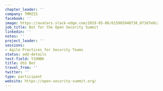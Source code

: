 ```yaml
---
chapter_leader: ''
company: TMMZ15
facebook: ''
image: https://avatars.slack-edge.com/2019-05-06/615965948738_073d7e0c2d0c37a39bd0_192.jpg
job_title: Bot for the Open Security Summit
linkedin: ''
notes: ''
project_leader: ''
sessions:
- Agile Practices for Security Teams
status: add-details
test-field: Y1ONBK
title: OSS Bot
travel_from: ''
twitter: ''
type: participant
website: https://open-security-summit.org/
---
```


<!-- put more details about participant here -->